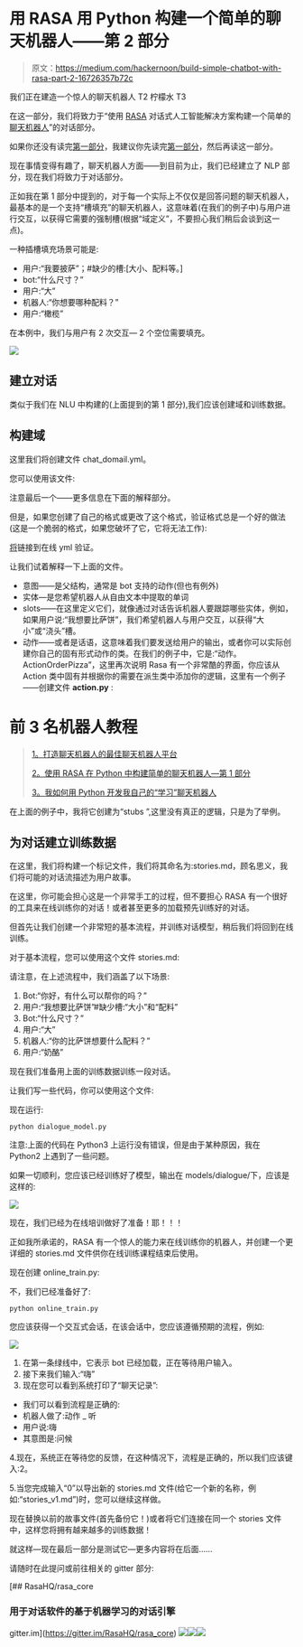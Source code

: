 # 用 RASA 用 Python 构建一个简单的聊天机器人——第 2 部分

> 原文：<https://medium.com/hackernoon/build-simple-chatbot-with-rasa-part-2-16726357b72c>

我们正在建造一个惊人的聊天机器人 T2 柠檬水 T3

在这一部分，我们将致力于“使用 [RASA](https://rasa.com/) 对话式人工智能解决方案构建一个简单的[聊天机器人](https://chatbotslife.com/)”的对话部分。

如果你还没有读完[第一部分](/p/f4c6d5bb1aea)，我建议你先读完[第一部分](/p/f4c6d5bb1aea)，然后再读这一部分。

现在事情变得有趣了，聊天机器人方面——到目前为止，我们已经建立了 NLP 部分，现在我们将致力于对话部分。

正如我在第 1 部分中提到的，对于每一个实际上不仅仅是回答问题的聊天机器人，最基本的是一个支持“槽填充”的聊天机器人，这意味着(在我们的例子中)与用户进行交互，以获得它需要的强制槽(根据“域定义”，不要担心我们稍后会谈到这一点)。

一种插槽填充场景可能是:

*   用户:“我要披萨”；#缺少的槽:[大小、配料等。]
*   bot:“什么尺寸？”
*   用户:“大”
*   机器人:“你想要哪种配料？”
*   用户:“橄榄”

在本例中，我们与用户有 2 次交互— 2 个空位需要填充。

[![](img/35e0d9f511d0fa9382350bf887b167ad.png)](https://www.eventbrite.com/e/chatbot-conference-tickets-45884424549?utm-medium=discovery&utm-campaign=social&utm-content=attendeeshare&aff=escb&utm-source=cp&utm-term=listing)

## 建立对话

类似于我们在 NLU 中构建的(上面提到的第 1 部分),我们应该创建域和训练数据。

## 构建域

这里我们将创建文件 chat_domail.yml。

您可以使用该文件:

注意最后一个——更多信息在下面的解释部分。

但是，如果您创建了自己的格式或更改了这个格式，验证格式总是一个好的做法(这是一个脆弱的格式，如果您破坏了它，它将无法工作):

[将](http://www.yamllint.com/)链接到在线 yml 验证。

让我们试着解释一下上面的文件。

*   意图——是父结构，通常是 bot 支持的动作(但也有例外)
*   实体—是您希望机器人从自由文本中提取的单词
*   slots——在这里定义它们，就像通过对话告诉机器人要跟踪哪些实体，例如，如果用户说:“我想要比萨饼”，我们希望机器人与用户交互，以获得“大小”或“浇头”槽。
*   动作——或者是话语，这意味着我们要发送给用户的输出，或者你可以实际创建你自己的固有形式动作的类。在我们的例子中，它是:“动作。ActionOrderPizza”，这里再次说明 Rasa 有一个非常酷的界面，你应该从 Action 类中固有并根据你的需要在派生类中添加你的逻辑，这里有一个例子——创建文件 **action.py** :

# 前 3 名机器人教程

> [1。打造聊天机器人的最佳聊天机器人平台](https://chatbotslife.com/best-chatbot-platforms-to-build-a-chatbot-13b846a59ddd)
> 
> [2。使用 RASA 在 Python 中构建简单的聊天机器人—第 1 部分](https://chatbotslife.com/build-simple-chatbot-with-rasa-part-1-f4c6d5bb1aea)
> 
> [3。我如何用 Python 开发我自己的“学习”聊天机器人](https://chatbotslife.com/how-i-developed-my-own-learning-chatbot-in-python-from-scratch-and-deployed-it-on-facebook-88bc828be0a8)

在上面的例子中，我将它创建为“stubs ”,这里没有真正的逻辑，只是为了举例。

## 为对话建立训练数据

在这里，我们将构建一个标记文件，我们将其命名为:stories.md，顾名思义，我们将可能的对话流描述为用户故事。

在这里，你可能会担心这是一个非常手工的过程，但不要担心 RASA 有一个很好的工具来在线训练你的对话！或者甚至更多的加载预先训练好的对话。

但首先让我们创建一个非常短的基本流程，并训练对话模型，稍后我们将回到在线训练。

对于基本流程，您可以使用这个文件 stories.md:

请注意，在上述流程中，我们涵盖了以下场景:

1.  Bot:“你好，有什么可以帮你的吗？”
2.  用户:“我想要比萨饼”#缺少槽:“大小”和“配料”
3.  Bot:“什么尺寸？”
4.  用户:“大”
5.  机器人:“你的比萨饼想要什么配料？”
6.  用户:“奶酪”

现在我们准备用上面的训练数据训练一段对话。

让我们写一些代码，你可以使用这个文件:

现在运行:

```
python dialogue_model.py
```

注意:上面的代码在 Python3 上运行没有错误，但是由于某种原因，我在 Python2 上遇到了一些问题。

如果一切顺利，您应该已经训练好了模型，输出在 models/dialogue/下，应该是这样的:

![](img/ddd12f99c566021047e8af6c7e8c7b6b.png)

现在，我们已经为在线培训做好了准备！耶！！！

正如我所承诺的，RASA 有一个惊人的能力来在线训练你的机器人，并创建一个更详细的 stories.md 文件供你在线训练课程结束后使用。

现在创建 online_train.py:

不，我们已经准备好了:

```
python online_train.py
```

您应该获得一个交互式会话，在该会话中，您应该遵循预期的流程，例如:

![](img/bf2e78d75ff2a04f11434218684b984a.png)

1.  在第一条绿线中，它表示 bot 已经加载，正在等待用户输入。
2.  接下来我们输入:“嗨”
3.  现在您可以看到系统打印了“聊天记录”:

*   我们可以看到流程是正确的:
*   机器人做了:动作 _ 听
*   用户说:嗨
*   其意图是:问候

4.现在，系统正在等待您的反馈，在这种情况下，流程是正确的，所以我们应该键入:2。

5.当您完成输入“0”以导出新的 stories.md 文件(给它一个新的名称，例如:“stories_v1.md”)时，您可以继续这样做。

现在替换以前的故事文件(首先备份它！)或者将它们连接在同一个 stories 文件中，这样您将拥有越来越多的训练数据！

就这样—现在最后一部分是测试它—更多内容将在后面……

请随时在此提问或前往相关的 gitter 部分:

[](https://gitter.im/RasaHQ/rasa_core) [## RasaHQ/rasa_core

### 用于对话软件的基于机器学习的对话引擎

gitter.im](https://gitter.im/RasaHQ/rasa_core) [![](img/5ba109d060e9ddce34a21e4f057bd981.png)](https://chatbotslife.com/bot-communities-mastermind-group-d2dae9876709#.53x0py6ou)[![](img/6669d4d26338491b6b15930d8dacd0a3.png)](https://m.me/ChatbotsLife)[![](img/e0380c5cd23de0f8fa7b9457c952cc8d.png)](https://chatbotslife.com/how-to-get-a-free-chatbot-b1fb9dfe109#.z9dtp2sy0)